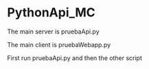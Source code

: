 # PythonApi_MC
The main server is pruebaApi.py

The main client is pruebaWebapp.py

First run pruebaApi.py and then the other script
